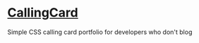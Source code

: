 # [CallingCard](https://MatthewDrish.com)
Simple CSS calling card portfolio for developers who don't blog
